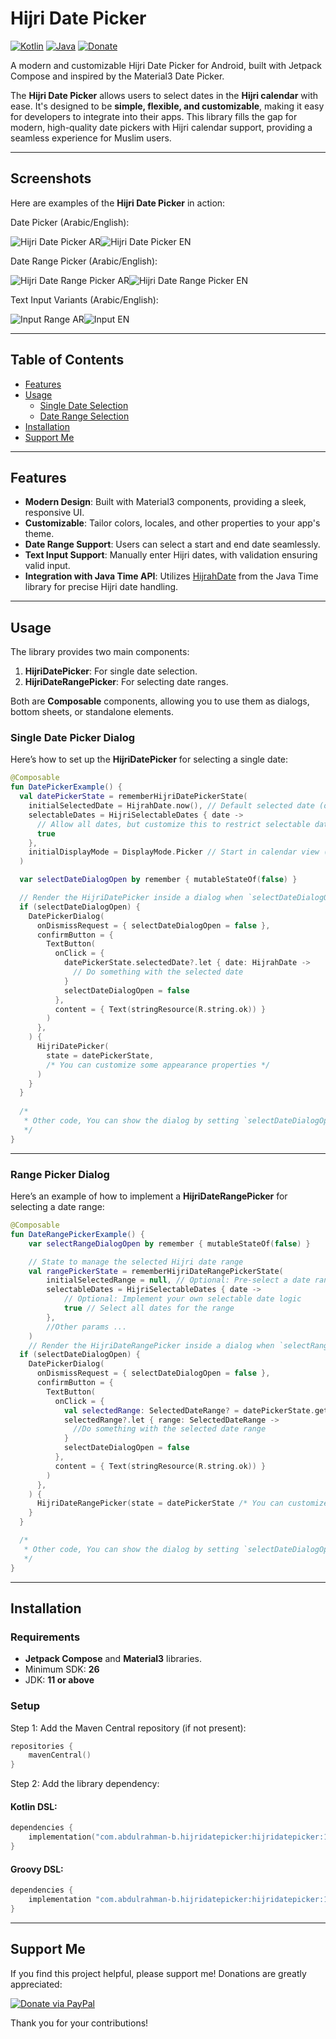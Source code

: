 # Hijri Date Picker

[![Kotlin](https://img.shields.io/badge/Kotlin-2.1.0-purple.svg?logo=kotlin)]()
[![Java](https://img.shields.io/badge/Java-11-orange.svg?logo=java)]()
[![Donate](https://img.shields.io/badge/Donate-PayPal-blue.svg?logo=paypal)](https://www.paypal.com/paypalme/AbdulrahmanBahamel)

A modern and customizable Hijri Date Picker for Android, built with Jetpack Compose and inspired by the Material3 Date Picker.

The **Hijri Date Picker** allows users to select dates in the **Hijri calendar** with ease. It's designed to be **simple, flexible, and customizable**, making it easy for developers to integrate into their apps. This library fills the gap for modern, high-quality date pickers with Hijri calendar support, providing a seamless experience for Muslim users.

---

## Screenshots

Here are examples of the **Hijri Date Picker** in action:

Date Picker (Arabic/English):

![Hijri Date Picker AR](screenshots/hijridatepicker-picker-ar.jpg)![Hijri Date Picker EN](screenshots/hijridatepicker-picker-en.jpg)

Date Range Picker (Arabic/English):

![Hijri Date Range Picker AR](screenshots/hijridatepicker-rangepicker-ar.jpg)![Hijri Date Range Picker EN](screenshots/hijridatepicker-rangepicker-en.jpg)

Text Input Variants (Arabic/English):

![Input Range AR](screenshots/hijridatepicker-rangeinput-ar.jpg)![Input EN](screenshots/hijridatepicker-input-en.jpg)

---

## Table of Contents

- [Features](#features)
- [Usage](#usage)
  - [Single Date Selection](#single-date-picker-dialog)
  - [Date Range Selection](#range-picker-dialog)
- [Installation](#installation)
- [Support Me](#support-me)

---

## Features

- **Modern Design**: Built with Material3 components, providing a sleek, responsive UI.
- **Customizable**: Tailor colors, locales, and other properties to your app's theme.
- **Date Range Support**: Users can select a start and end date seamlessly.
- **Text Input Support**: Manually enter Hijri dates, with validation ensuring valid input.
- **Integration with Java Time API**: Utilizes [HijrahDate](https://docs.oracle.com/en/java/javase/11/docs/api/java.base/java/time/chrono/HijrahDate.html) from the Java Time library for precise Hijri date handling.

---

## Usage

The library provides two main components:

1. **HijriDatePicker**: For single date selection.
2. **HijriDateRangePicker**: For selecting date ranges.

Both are **Composable** components, allowing you to use them as dialogs, bottom sheets, or standalone elements.

### Single Date Picker Dialog

Here’s how to set up the **HijriDatePicker** for selecting a single date:

```kotlin
@Composable
fun DatePickerExample() {
  val datePickerState = rememberHijriDatePickerState(
    initialSelectedDate = HijrahDate.now(), // Default selected date (optional)
    selectableDates = HijriSelectableDates { date ->
      // Allow all dates, but customize this to restrict selectable dates
      true
    },
    initialDisplayMode = DisplayMode.Picker // Start in calendar view (default is Picker)
  )

  var selectDateDialogOpen by remember { mutableStateOf(false) }

  // Render the HijriDatePicker inside a dialog when `selectDateDialogOpen` is true
  if (selectDateDialogOpen) {
    DatePickerDialog(
      onDismissRequest = { selectDateDialogOpen = false },
      confirmButton = {
        TextButton(
          onClick = {
            datePickerState.selectedDate?.let { date: HijrahDate ->
              // Do something with the selected date
            }
            selectDateDialogOpen = false
          },
          content = { Text(stringResource(R.string.ok)) }
        )
      },
    ) {
      HijriDatePicker(
        state = datePickerState,
        /* You can customize some appearance properties */
      )
    }
  }
  
  /*
   * Other code, You can show the dialog by setting `selectDateDialogOpen` to true on a button click or any other event
   */
}
```

---

### Range Picker Dialog

Here’s an example of how to implement a **HijriDateRangePicker** for selecting a date range:

```kotlin
@Composable
fun DateRangePickerExample() {
    var selectRangeDialogOpen by remember { mutableStateOf(false) }

    // State to manage the selected Hijri date range
    val rangePickerState = rememberHijriDateRangePickerState(
        initialSelectedRange = null, // Optional: Pre-select a date range
        selectableDates = HijriSelectableDates { date ->
            // Optional: Implement your own selectable date logic
            true // Select all dates for the range
        },
        //Other params ...
    )
    // Render the HijriDateRangePicker inside a dialog when `selectRangeDialogOpen` is true
  if (selectDateDialogOpen) {
    DatePickerDialog(
      onDismissRequest = { selectDateDialogOpen = false },
      confirmButton = {
        TextButton(
          onClick = {
            val selectedRange: SelectedDateRange? = datePickerState.getSelectedDateRange()
            selectedRange?.let { range: SelectedDateRange ->
              //Do something with the selected date range
            }
            selectDateDialogOpen = false
          },
          content = { Text(stringResource(R.string.ok)) }
        )
      },
    ) {
      HijriDateRangePicker(state = datePickerState /* You can customize some appearance properties */)
    }
  }

  /*
   * Other code, You can show the dialog by setting `selectDateDialogOpen` to true on a button click or any other event
   */
}
```

---

## Installation

### Requirements

- **Jetpack Compose** and **Material3** libraries.
- Minimum SDK: **26**
- JDK: **11 or above**

### Setup

Step 1: Add the Maven Central repository (if not present):

```kotlin
repositories {
    mavenCentral()
}
```

Step 2: Add the library dependency:

#### Kotlin DSL:

```kotlin
dependencies {
    implementation("com.abdulrahman-b.hijridatepicker:hijridatepicker:1.0.0")
}
```

#### Groovy DSL:

```groovy
dependencies {
    implementation "com.abdulrahman-b.hijridatepicker:hijridatepicker:1.0.0"
}
```

---

## Support Me

If you find this project helpful, please support me! Donations are greatly appreciated:

[![Donate via PayPal](https://img.shields.io/badge/Donate-PayPal-blue.svg?logo=paypal)](https://www.paypal.com/paypalme/AbdulrahmanBahamel)

Thank you for your contributions!